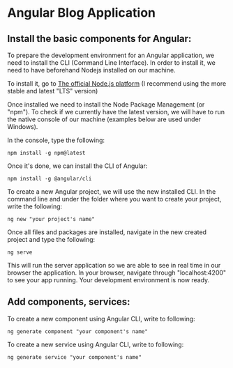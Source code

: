 # Angular Blog Application

## Install the basic components for Angular:

To prepare the development environment for an Angular application, we need to install the CLI (Command Line Interface).
In order to install it, we need to have beforehand Nodejs installed on our machine.  


To install it, go to [The official Node.js platform](https://nodejs.org/en/) (I recommend using the more stable and latest "LTS"  version)

Once installed we need to install the Node Package Management (or "npm").
To check if we currently have the latest version, we will have to run the native console of our machine (examples below are used under Windows).

In the console, type the following:
```
npm install -g npm@latest
```


Once it's done, we can install the CLI of Angular:

```
npm install -g @angular/cli
```



To create a new Angular project, we will use the new installed CLI.
In the command line and under the folder where you want to create your project, write the following:

```
ng new "your project's name"
```


Once all files and packages are installed, navigate in the new created project and type the following:

```
ng serve
```


This will run the server application so we are able to see in real time in our browser the application.
In your browser, navigate through "localhost:4200" to see your app running. Your development environment is now ready.



## Add components, services:

To create a new component using Angular CLI, write to following:

```
ng generate component "your component's name"
```

To create a new service using Angular CLI, write to following:

```
ng generate service "your component's name"
```
